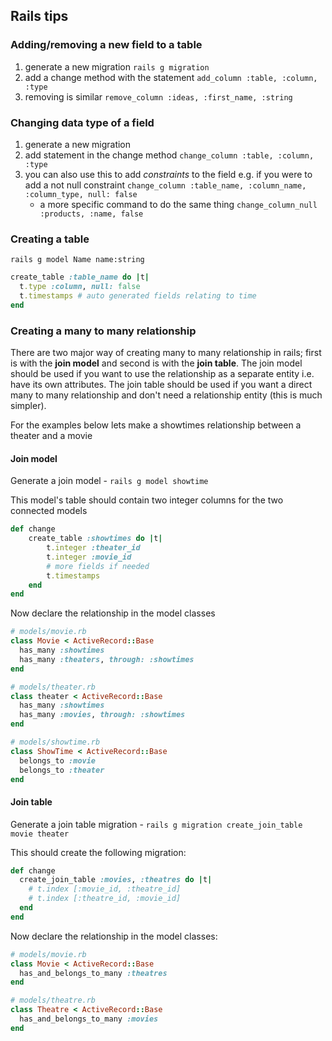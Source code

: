 ## Rails tips

### Adding/removing a new field to a table
1. generate a new migration `rails g migration`
2. add a change method with the statement `add_column :table, :column, :type`
3. removing is similar `remove_column :ideas, :first_name, :string`

### Changing data type of a field 
1. generate a new migration
2. add statement in the change method `change_column :table, :column, :type`
3. you can also use this to add *constraints* to the field e.g. if you were to add a not null constraint 
`change_column :table_name, :column_name, :column_type, null: false`
    + a more specific command to do the same thing 
    `change_column_null :products, :name, false`

### Creating a table

`rails g model Name name:string`

```ruby
create_table :table_name do |t|
  t.type :column, null: false
  t.timestamps # auto generated fields relating to time
end
```

### Creating a many to many relationship 
There are two major way of creating many to many relationship in rails; first is with the **join model** and second is with the **join table**. The join model should be used if you want to use the relationship as a 
separate entity i.e. have its own attributes. The join table should be used if you want a direct many to many 
relationship and don't need a relationship entity (this is much simpler).

For the examples below lets make a showtimes relationship between a theater and a movie

#### Join model 
Generate a join model - `rails g model showtime` 

This model's table should contain two integer columns for the two connected models

```ruby
def change
	create_table :showtimes do |t|
		t.integer :theater_id
		t.integer :movie_id
		# more fields if needed
	  	t.timestamps
	end
end
```

Now declare the relationship in the model classes

```ruby
# models/movie.rb
class Movie < ActiveRecord::Base
  has_many :showtimes
  has_many :theaters, through: :showtimes
end

# models/theater.rb
class theater < ActiveRecord::Base
  has_many :showtimes
  has_many :movies, through: :showtimes
end

# models/showtime.rb
class ShowTime < ActiveRecord::Base
  belongs_to :movie
  belongs_to :theater
end
```

#### Join table
Generate a join table migration - `rails g migration create_join_table movie theater`

This should create the following migration:

```ruby
def change
  create_join_table :movies, :theatres do |t|
    # t.index [:movie_id, :theatre_id]
   	# t.index [:theatre_id, :movie_id]
  end
end
```

Now declare the relationship in the model classes:

```ruby
# models/movie.rb
class Movie < ActiveRecord::Base
  has_and_belongs_to_many :theatres
end

# models/theatre.rb
class Theatre < ActiveRecord::Base
  has_and_belongs_to_many :movies
end
```



